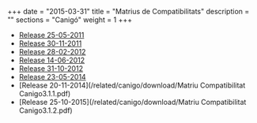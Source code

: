+++
date        = "2015-03-31"
title       = "Matrius de Compatibilitats"
description = ""
sections    = "Canigó"
weight      = 1
+++

- [Release 25-05-2011](/related/canigo/download/Matriu+Compatibilitat+Canigó3.pdf)
- [Release 30-11-2011](/related/canigo/download/Matriu+Compatibilitat+Canigó3.0.2.pdf)
- [Release 28-02-2012](/related/canigo/download/Matriu+Compatibilitat+Canigó3.0.3.pdf)
- [Release 14-06-2012](/related/canigo/download/Matriu+Compatibilitat+Canigó3.0.4.pdf)
- [Release 31-10-2012](/related/canigo/download/Matriu+Compatibilitat+Canigó3.0.5.pdf)
- [Release 23-05-2014](/related/canigo/download/Matriu+Compatibilitat+Canigó3.0.6.pdf)
- [Release 20-11-2014](/related/canigo/download/Matriu Compatibilitat Canigo3.1.1.pdf)
- [Release 25-10-2015](/related/canigo/download/Matriu Compatibilitat Canigo3.1.2.pdf)
